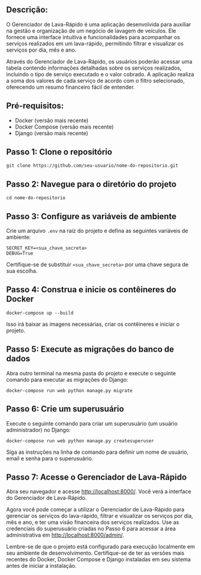 <h2>Descrição:</h2>
<p>O Gerenciador de Lava-Rápido é uma aplicação desenvolvida para auxiliar na gestão e organização de um negócio de lavagem de veículos. 
Ele fornece uma interface intuitiva e funcionalidades para acompanhar os serviços realizados em um lava-rápido, permitindo filtrar e visualizar os serviços por dia, mês e ano.</p>

<p>Através do Gerenciador de Lava-Rápido, os usuários poderão acessar uma tabela contendo informações detalhadas sobre os serviços realizados, 
incluindo o tipo de serviço executado e o valor cobrado. A aplicação realiza a soma dos valores de cada serviço de acordo com o filtro selecionado, oferecendo um resumo financeiro fácil de entender.</p>

<h2>Pré-requisitos:</h2>
<ul>
  <li>Docker (versão mais recente)</li>
  <li>Docker Compose (versão mais recente)</li>
  <li>Django (versão mais recente)</li>
</ul>

<h2>Passo 1: Clone o repositório</h2>
<pre><code>git clone https://github.com/seu-usuario/nome-do-repositorio.git</code></pre>

<h2>Passo 2: Navegue para o diretório do projeto</h2>
<pre><code>cd nome-do-repositorio</code></pre>

<h2>Passo 3: Configure as variáveis de ambiente</h2>
<p>Crie um arquivo <code>.env</code> na raiz do projeto e defina as seguintes variáveis de ambiente:</p>
<pre><code>SECRET_KEY=&lt;sua_chave_secreta&gt;
DEBUG=True</code></pre>
<p>Certifique-se de substituir <code>&lt;sua_chave_secreta&gt;</code> por uma chave segura de sua escolha.</p>

<h2>Passo 4: Construa e inicie os contêineres do Docker</h2>
<pre><code>docker-compose up --build</code></pre>
<p>Isso irá baixar as imagens necessárias, criar os contêineres e iniciar o projeto.</p>

<h2>Passo 5: Execute as migrações do banco de dados</h2>
<p>Abra outro terminal na mesma pasta do projeto e execute o seguinte comando para executar as migrações do Django:</p>
<pre><code>docker-compose run web python manage.py migrate</code></pre>

<h2>Passo 6: Crie um superusuário</h2>
<p>Execute o seguinte comando para criar um superusuário (um usuário administrador) no Django:</p>
<pre><code>docker-compose run web python manage.py createsuperuser</code></pre>
<p>Siga as instruções na linha de comando para definir um nome de usuário, email e senha para o superusuário.</p>

<h2>Passo 7: Acesse o Gerenciador de Lava-Rápido</h2>
<p>Abra seu navegador e acesse <a href="http://localhost:8000/">http://localhost:8000/</a>. Você verá a interface do Gerenciador de Lava-Rápido.</p>

<p>Agora você pode começar a utilizar o Gerenciador de Lava-Rápido para gerenciar os serviços do lava-rápido, filtrar e visualizar os serviços por dia, mês e ano, e ter uma visão financeira dos serviços realizados. Use as credenciais do superusuário criadas no Passo 6 para acessar a área administrativa em <a href="http://localhost:8000/admin/">http://localhost:8000/admin/</a>.</p>

<p>Lembre-se de que o projeto está configurado para execução localmente em seu ambiente de desenvolvimento. Certifique-se de ter as versões mais recentes do Docker, Docker Compose e Django instaladas em seu sistema antes de iniciar a instalação.</p>
